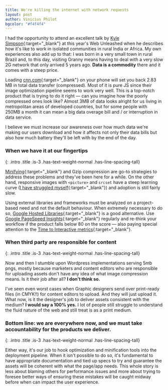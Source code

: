 ```yaml
--- 
title: We're killing the internet with network requests
layout: post
author: Vinicius Philot
bgcolor: "#f4f4f4"
---
```


I had the opportunity to attend an excellent talk by [Kyle Simpson](https://twitter.com/getify){:target="_blank"} at this year's Web Unleashed when he describes how it's like to work in isolated communities in rural India or Africa. My own experiences also add up to that: I was born in a very small town in rural Brazil and, to this day, visiting Granny means having to deal with a very slow 2G network that only arrived 5 years ago. **Data is a commodity** there and it comes with a steep price. 

Loading [cnn.com](https://cnn.com){:target="_blank"} on your phone will set you back 2.83 MB in total data transfer (compressed). Most of it is pure JS since their image optimization pipeline seems to work very well. This is a top-notch product that is trying to do it right &mdash; can you imagine how the poorly compressed ones look like? Almost 3MB of data looks alright for us living in metropolitan areas of developed countries, but for some people with 250MB a month it can mean a big data overage bill and / or interruption in data service.

I believe we must increase our awareness over how much data we're making our users download and how it affects not only their data bills but also how much battery they'll be left with by the end of the day.

### When we have it at our fingertips
{: .intro .title .is-3 .has-text-weight-normal .has-line-spacing-tall}

[Minifying](https://developers.google.com/speed/docs/insights/MinifyResources){:target="_blank"} and Gzip compression are go-to strategies to address these problems and they've been here for a while. On the other hand, responsive images with `<picture>` and `srcset` have a steep learning curve ([I have struggled myself](/snippets/2019-06-05-using-picture-with-srcset.html){:target="_blank"}) and adoption is still fairly slow.

Using external libraries and frameworks must be analyzed on a project-based need and not the default behaviour. When extremely necessary to do so, [Google Hosted Libraries](https://developers.google.com/speed/libraries){:target="_blank"} is a good alternative. Use [Google PageSpeed Insights](https://developers.google.com/speed/pagespeed/insights/){:target="_blank"} regularly and re-think your workflow if the product falls below 80 on the score &mdash; also paying special attention to the [Time to Interactive metrics](https://developers.google.com/web/tools/lighthouse/audits/time-to-interactive){:target="_blank"}.

### When third party are responsible for content
{: .intro .title .is-3 .has-text-weight-normal .has-line-spacing-tall}

Now and then I stumble upon Wordpress implementations serving 5mb pngs, mostly because marketers and content editors who are responsible for uploading assets don't have any idea of what image compression means. Is it their job after all? **I don't think so.** 

I've seen even worst cases when Graphic designers send over print-ready files (in CMYK!!) for content editors to upload. And they will just upload it. What now, is it the designer's job to deliver assets consistent with the medium? **I would say a 100% yes.** I lot of people still struggle to understand the fluid nature of the web and still treat is as a print medium. 

### Bottom line: we are everywhere now, and we must take accountability for the products we deliver.
{: .intro .title .is-3 .has-text-weight-normal .has-line-spacing-tall}

Either way, it's our job to hook optimization and minification tools into the deployment pipeline. When it isn't possible to do so, it's fundamental to have appropriate documentation and tied up specs to try and guarantee the assets will be coherent with what the page/app needs. This whole story is less about blaming others for performance issues and more about trying to foresee better ways of ensuring these mistakes will be caught midway before when can impact the user experience.




